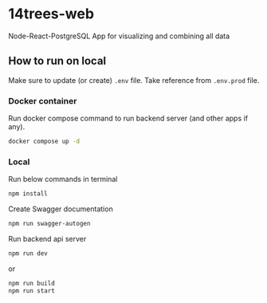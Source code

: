 # 14trees-web
Node-React-PostgreSQL App for visualizing and combining all data

## How to run on local

Make sure to update (or create) `.env` file. Take reference from `.env.prod` file.

### Docker container

Run docker compose command to run backend server (and other apps if any).
```bash
docker compose up -d
```

### Local

Run below commands in terminal
```bash
npm install
```

Create Swagger documentation
```bash
npm run swagger-autogen
```

Run backend api server
```bash
npm run dev
```
or
```bash
npm run build
npm run start
```